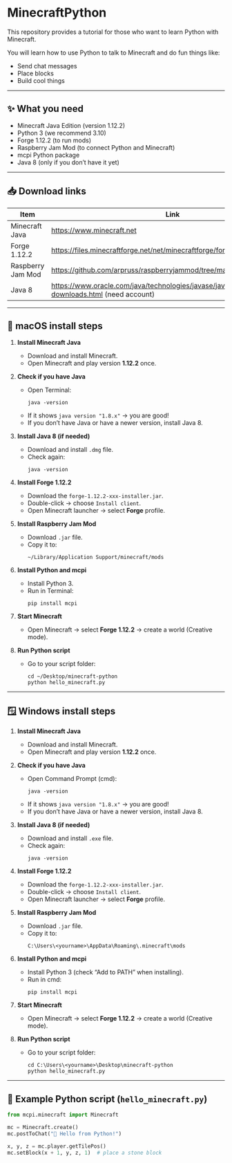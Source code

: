 # MinecraftPython
This repository provides a tutorial for those who want to learn Python with Minecraft.

You will learn how to use Python to talk to Minecraft and do fun things like:
- Send chat messages
- Place blocks
- Build cool things

---

## ✨ What you need

- Minecraft Java Edition (version 1.12.2)
- Python 3 (we recommend 3.10)
- Forge 1.12.2 (to run mods)
- Raspberry Jam Mod (to connect Python and Minecraft)
- mcpi Python package
- Java 8 (only if you don’t have it yet)

---

## 📥 Download links

| Item              | Link                                                                                          |
|-------------------|-----------------------------------------------------------------------------------------------|
| Minecraft Java    | https://www.minecraft.net                                                                     |
| Forge 1.12.2      | https://files.minecraftforge.net/net/minecraftforge/forge/index_1.12.2.html                   |
| Raspberry Jam Mod | https://github.com/arpruss/raspberryjammod/tree/master                                        |
| Java 8            | https://www.oracle.com/java/technologies/javase/javase8-archive-downloads.html (need account) |

---

## 🍎 macOS install steps

1. **Install Minecraft Java**
   - Download and install Minecraft.
   - Open Minecraft and play version **1.12.2** once.

2. **Check if you have Java**
   - Open Terminal:
     ```
     java -version
     ```
   - If it shows `java version "1.8.x"` → you are good!
   - If you don’t have Java or have a newer version, install Java 8.

3. **Install Java 8 (if needed)**
   - Download and install `.dmg` file.
   - Check again:
     ```
     java -version
     ```

4. **Install Forge 1.12.2**
   - Download the `forge-1.12.2-xxx-installer.jar`.
   - Double-click → choose `Install client`.
   - Open Minecraft launcher → select **Forge** profile.

5. **Install Raspberry Jam Mod**
   - Download `.jar` file.
   - Copy it to:
     ```
     ~/Library/Application Support/minecraft/mods
     ```

6. **Install Python and mcpi**
   - Install Python 3.
   - Run in Terminal:
     ```
     pip install mcpi
     ```

7. **Start Minecraft**
   - Open Minecraft → select **Forge 1.12.2** → create a world (Creative mode).

8. **Run Python script**
   - Go to your script folder:
     ```
     cd ~/Desktop/minecraft-python
     python hello_minecraft.py
     ```

---

## 🪟 Windows install steps

1. **Install Minecraft Java**
   - Download and install Minecraft.
   - Open Minecraft and play version **1.12.2** once.

2. **Check if you have Java**
   - Open Command Prompt (cmd):
     ```
     java -version
     ```
   - If it shows `java version "1.8.x"` → you are good!
   - If you don’t have Java or have a newer version, install Java 8.

3. **Install Java 8 (if needed)**
   - Download and install `.exe` file.
   - Check again:
     ```
     java -version
     ```

4. **Install Forge 1.12.2**
   - Download the `forge-1.12.2-xxx-installer.jar`.
   - Double-click → choose `Install client`.
   - Open Minecraft launcher → select **Forge** profile.

5. **Install Raspberry Jam Mod**
   - Download `.jar` file.
   - Copy it to:
     ```
     C:\Users\<yourname>\AppData\Roaming\.minecraft\mods
     ```

6. **Install Python and mcpi**
   - Install Python 3 (check “Add to PATH” when installing).
   - Run in cmd:
     ```
     pip install mcpi
     ```

7. **Start Minecraft**
   - Open Minecraft → select **Forge 1.12.2** → create a world (Creative mode).

8. **Run Python script**
   - Go to your script folder:
     ```
     cd C:\Users\<yourname>\Desktop\minecraft-python
     python hello_minecraft.py
     ```

---

## 💬 Example Python script (`hello_minecraft.py`)

```python
from mcpi.minecraft import Minecraft

mc = Minecraft.create()
mc.postToChat("👋 Hello from Python!")

x, y, z = mc.player.getTilePos()
mc.setBlock(x + 1, y, z, 1)  # place a stone block
